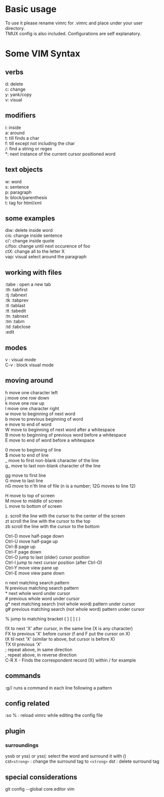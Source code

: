 # Basic usage 
To use it please rename vimrc for .vimrc and place under your user directory.    
TMUX config is also included. Configurations are self explanatory.  

# Some VIM Syntax  
  
## verbs    
d: delete  
c: change  
y: yank/copy  
v: visual  
  
## modifiers  
i: inside  
a: around  
t: till finds a char  
f: till except not including the char  
/: find a string or regex  
\*: next instance of the current cursor positioned word

## text objects  
w: word  
s: sentence  
p: paragraph  
b: block/parenthesis  
t: tag for html/xml  
  
## some examples  
diw: delete inside word  
cis: change inside sentence  
ci': change inside quote  
c/foo: change until next occurence of foo  
ctX: change all to the letter X  
vap: visual select around the paragraph  

## working with files  
:tabe : open a new tab  
:th  :tabfirst<CR>  
:tj  :tabnext<CR>  
:tk  :tabprev<CR>  
:tl  :tablast<CR>  
:tt  :tabedit<Space>  
:tn  :tabnext<Space>  
:tm  :tabm<Space>  
:td  :tabclose<CR>  
:edit 

## modes
v : visual mode  
C-v : block visual mode

## moving around  
h   move one character left  
j   move one row down  
k   move one row up  
l   move one character right  
w   move to beginning of next word  
b   move to previous beginning of word  
e   move to end of word  
W   move to beginning of next word after a whitespace  
B   move to beginning of previous word before a whitespace  
E   move to end of word before a whitespace  
  
0   move to beginning of line  
$   move to end of line  
_   move to first non-blank character of the line  
g\_  move to last non-blank character of the line  
  
gg  move to first line  
G   move to last line  
nG  move to n'th line of file (n is a number; 12G moves to line 12)  
  
H   move to top of screen  
M   move to middle of screen  
L   move to bottom of screen  
  
z.  scroll the line with the cursor to the center of the screen  
zt  scroll the line with the cursor to the top  
zb  scroll the line with the cursor to the bottom  
  
Ctrl-D  move half-page down  
Ctrl-U  move half-page up  
Ctrl-B  page up  
Ctrl-F  page down  
Ctrl-O  jump to last (older) cursor position  
Ctrl-I  jump to next cursor position (after Ctrl-O)  
Ctrl-Y  move view pane up  
Ctrl-E  move view pane down  

n   next matching search pattern  
N   previous matching search pattern  
\*   next whole word under cursor  
\#   previous whole word under cursor  
g\*  next matching search (not whole word) pattern under cursor  
g#  previous matching search (not whole word) pattern under cursor  
  
%   jump to matching bracket { } [ ] ( )  
  
fX  to next 'X' after cursor, in the same line (X is any character)  
FX  to previous 'X' before cursor (f and F put the cursor on X)  
tX  til next 'X' (similar to above, but cursor is before X)  
TX  til previous 'X'  
;   repeat above, in same direction  
,   repeat above, in reverse direction  
C-R X - Finds the correspondent record (X) within / for example

## commands
:g// runs a command in each line following a pattern

## config related
:so % : reload vimrc while editing the config file  

## plugin

### surroundings
yssb or yss) or yss(: select the word and surround it with ()  
cst`<strong>` : change the surround tag to `<strong>`
dst : delete surround tag

## special considerations
git config --global core.editor vim


